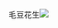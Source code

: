 毛豆花生![](http://upload-images.jianshu.io/upload_images/6904315-cf854b072a8cbb92.jpg?imageMogr2/auto-orient/strip%7CimageView2/2/w/1080/q/50)
